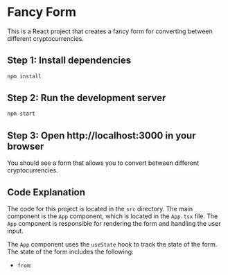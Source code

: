 
# Fancy Form

This is a React project that creates a fancy form for converting between different cryptocurrencies. 

## Step 1: Install dependencies

```sh
npm install
```

## Step 2: Run the development server

```sh
npm start
```

## Step 3: Open http://localhost:3000 in your browser

You should see a form that allows you to convert between different cryptocurrencies.

## Code Explanation

The code for this project is located in the `src` directory. The main component is the `App` component, which is located in the `App.tsx` file. The `App` component is responsible for rendering the form and handling the user input.

The `App` component uses the `useState` hook to track the state of the form. The state of the form includes the following:

* `from`:
